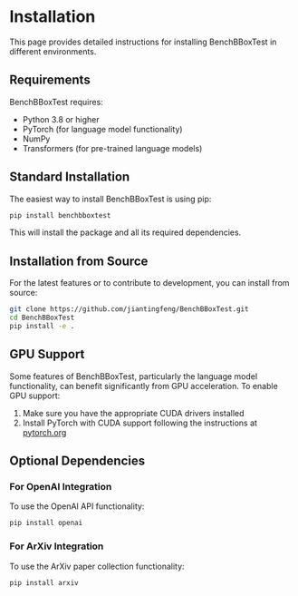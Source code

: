 # Installation

This page provides detailed instructions for installing BenchBBoxTest in different environments.

## Requirements

BenchBBoxTest requires:

- Python 3.8 or higher
- PyTorch (for language model functionality)
- NumPy
- Transformers (for pre-trained language models)

## Standard Installation

The easiest way to install BenchBBoxTest is using pip:

```bash
pip install benchbboxtest
```

This will install the package and all its required dependencies.

## Installation from Source

For the latest features or to contribute to development, you can install from source:

```bash
git clone https://github.com/jiantingfeng/BenchBBoxTest.git
cd BenchBBoxTest
pip install -e .
```

## GPU Support

Some features of BenchBBoxTest, particularly the language model functionality, can benefit significantly from GPU acceleration. To enable GPU support:

1. Make sure you have the appropriate CUDA drivers installed
2. Install PyTorch with CUDA support following the instructions at [pytorch.org](https://pytorch.org/get-started/locally/)

## Optional Dependencies

### For OpenAI Integration

To use the OpenAI API functionality:

```bash
pip install openai
```

### For ArXiv Integration

To use the ArXiv paper collection functionality:

```bash
pip install arxiv
``` 